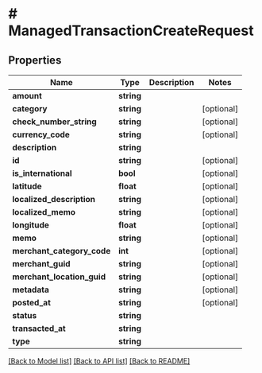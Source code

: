 # # ManagedTransactionCreateRequest

## Properties

Name | Type | Description | Notes
------------ | ------------- | ------------- | -------------
**amount** | **string** |  |
**category** | **string** |  | [optional]
**check_number_string** | **string** |  | [optional]
**currency_code** | **string** |  | [optional]
**description** | **string** |  |
**id** | **string** |  | [optional]
**is_international** | **bool** |  | [optional]
**latitude** | **float** |  | [optional]
**localized_description** | **string** |  | [optional]
**localized_memo** | **string** |  | [optional]
**longitude** | **float** |  | [optional]
**memo** | **string** |  | [optional]
**merchant_category_code** | **int** |  | [optional]
**merchant_guid** | **string** |  | [optional]
**merchant_location_guid** | **string** |  | [optional]
**metadata** | **string** |  | [optional]
**posted_at** | **string** |  | [optional]
**status** | **string** |  |
**transacted_at** | **string** |  |
**type** | **string** |  |

[[Back to Model list]](../../README.md#models) [[Back to API list]](../../README.md#endpoints) [[Back to README]](../../README.md)
